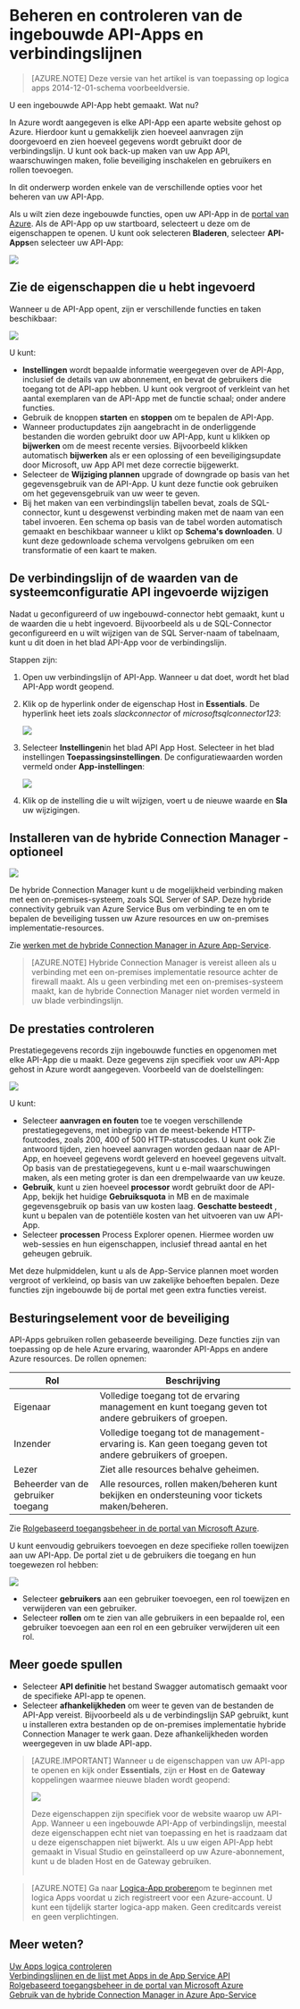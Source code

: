 <properties
    pageTitle="Beheren en controleren van uw verbindingslijnen en API-Apps in de App Service | Microsoft Azure"
    description="Prestaties van de weergave van uw verbindingslijnen en API-Apps in logica Apps; microservices architectuur"
    services="app-service\logic"
    documentationCenter=".net,nodejs,java"
    authors="MandiOhlinger"
    manager="anneta"
    editor="cgronlun"/>

<tags
    ms.service="logic-apps"
    ms.workload="integration"
    ms.tgt_pltfrm="na"
    ms.devlang="na"
    ms.topic="article"
    ms.date="10/18/2016"
    ms.author="mandia"/>

# <a name="manage-and-monitor-your-built-in-api-apps-and-connectors"></a>Beheren en controleren van de ingebouwde API-Apps en verbindingslijnen

>[AZURE.NOTE] Deze versie van het artikel is van toepassing op logica apps 2014-12-01-schema voorbeeldversie.

U een ingebouwde API-App hebt gemaakt. Wat nu?

In Azure wordt aangegeven is elke API-App een aparte website gehost op Azure. Hierdoor kunt u gemakkelijk zien hoeveel aanvragen zijn doorgevoerd en zien hoeveel gegevens wordt gebruikt door de verbindingslijn. U kunt ook back-up maken van uw App API, waarschuwingen maken, folie beveiliging inschakelen en gebruikers en rollen toevoegen.

In dit onderwerp worden enkele van de verschillende opties voor het beheren van uw API-App.

Als u wilt zien deze ingebouwde functies, open uw API-App in de [portal van Azure](http://go.microsoft.com/fwlink/p/?LinkID=525040). Als de API-App op uw startboard, selecteert u deze om de eigenschappen te openen. U kunt ook selecteren **Bladeren**, selecteer **API-Apps**en selecteer uw API-App:

![][browse]

## <a name="see-the-properties-you-entered"></a>Zie de eigenschappen die u hebt ingevoerd

Wanneer u de API-App opent, zijn er verschillende functies en taken beschikbaar:

![][settings]

U kunt:

- **Instellingen** wordt bepaalde informatie weergegeven over de API-App, inclusief de details van uw abonnement, en bevat de gebruikers die toegang tot de API-app hebben. U kunt ook vergroot of verkleint van het aantal exemplaren van de API-App met de functie schaal; onder andere functies.
- Gebruik de knoppen **starten** en **stoppen** om te bepalen de API-App.
- Wanneer productupdates zijn aangebracht in de onderliggende bestanden die worden gebruikt door uw API-App, kunt u klikken op **bijwerken** om de meest recente versies. Bijvoorbeeld klikken automatisch **bijwerken** als er een oplossing of een beveiligingsupdate door Microsoft, uw App API met deze correctie bijgewerkt.
- Selecteer de **Wijziging plannen** upgrade of downgrade op basis van het gegevensgebruik van de API-App. U kunt deze functie ook gebruiken om het gegevensgebruik van uw weer te geven.
- Bij het maken van een verbindingslijn tabellen bevat, zoals de SQL-connector, kunt u desgewenst verbinding maken met de naam van een tabel invoeren. Een schema op basis van de tabel worden automatisch gemaakt en beschikbaar wanneer u klikt op **Schema's downloaden**. U kunt deze gedownloade schema vervolgens gebruiken om een transformatie of een kaart te maken.

## <a name="change-your-connector-or-api-configuration-values-you-entered"></a>De verbindingslijn of de waarden van de systeemconfiguratie API ingevoerde wijzigen

Nadat u geconfigureerd of uw ingebouwd-connector hebt gemaakt, kunt u de waarden die u hebt ingevoerd. Bijvoorbeeld als u de SQL-Connector geconfigureerd en u wilt wijzigen van de SQL Server-naam of tabelnaam, kunt u dit doen in het blad API-App voor de verbindingslijn.

Stappen zijn:

1. Open uw verbindingslijn of API-App. Wanneer u dat doet, wordt het blad API-App wordt geopend.
2. Klik op de hyperlink onder de eigenschap Host in **Essentials**. De hyperlink heet iets zoals *slackconnector* of *microsoftsqlconnector123*:

    ![][apiapphost]

3. Selecteer **Instellingen**in het blad API App Host. Selecteer in het blad instellingen **Toepassingsinstellingen**. De configuratiewaarden worden vermeld onder **App-instellingen**:

    ![][hostsettings]

4. Klik op de instelling die u wilt wijzigen, voert u de nieuwe waarde en **Sla** uw wijzigingen.


## <a name="install-the-hybrid-connection-manager---optional"></a>Installeren van de hybride Connection Manager - optioneel

![][hcsetup]

De hybride Connection Manager kunt u de mogelijkheid verbinding maken met een on-premises-systeem, zoals SQL Server of SAP. Deze hybride connectivity gebruik van Azure Service Bus om verbinding te en om te bepalen de beveiliging tussen uw Azure resources en uw on-premises implementatie-resources.

Zie [werken met de hybride Connection Manager in Azure App-Service](app-service-logic-hybrid-connection-manager.md).

> [AZURE.NOTE] Hybride Connection Manager is vereist alleen als u verbinding met een on-premises implementatie resource achter de firewall maakt. Als u geen verbinding met een on-premises-systeem maakt, kan de hybride Connection Manager niet worden vermeld in uw blade verbindingslijn.

## <a name="monitor-the-performance"></a>De prestaties controleren
Prestatiegegevens records zijn ingebouwde functies en opgenomen met elke API-App die u maakt. Deze gegevens zijn specifiek voor uw API-App gehost in Azure wordt aangegeven. Voorbeeld van de doelstellingen:

![][monitoring]

U kunt:

- Selecteer **aanvragen en fouten** toe te voegen verschillende prestatiegegevens, met inbegrip van de meest-bekende HTTP-foutcodes, zoals 200, 400 of 500 HTTP-statuscodes. U kunt ook Zie antwoord tijden, zien hoeveel aanvragen worden gedaan naar de API-App, en hoeveel gegevens wordt geleverd en hoeveel gegevens uitvalt. Op basis van de prestatiegegevens, kunt u e-mail waarschuwingen maken, als een meting groter is dan een drempelwaarde van uw keuze.
- **Gebruik**, kunt u zien hoeveel **processor** wordt gebruikt door de API-App, bekijk het huidige **Gebruiksquota** in MB en de maximale gegevensgebruik op basis van uw kosten laag. **Geschatte besteedt** , kunt u bepalen van de potentiële kosten van het uitvoeren van uw API-App.
- Selecteer **processen** Process Explorer openen. Hiermee worden uw web-sessies en hun eigenschappen, inclusief thread aantal en het geheugen gebruik.

Met deze hulpmiddelen, kunt u als de App-Service plannen moet worden vergroot of verkleind, op basis van uw zakelijke behoeften bepalen. Deze functies zijn ingebouwde bij de portal met geen extra functies vereist.

## <a name="control-the-security"></a>Besturingselement voor de beveiliging

API-Apps gebruiken rollen gebaseerde beveiliging. Deze functies zijn van toepassing op de hele Azure ervaring, waaronder API-Apps en andere Azure resources. De rollen opnemen:

Rol | Beschrijving
--- | ---
Eigenaar | Volledige toegang tot de ervaring management en kunt toegang geven tot andere gebruikers of groepen.
Inzender | Volledige toegang tot de management-ervaring is. Kan geen toegang geven tot andere gebruikers of groepen.
Lezer | Ziet alle resources behalve geheimen.
Beheerder van de gebruiker toegang | Alle resources, rollen maken/beheren kunt bekijken en ondersteuning voor tickets maken/beheren.

Zie [Rolgebaseerd toegangsbeheer in de portal van Microsoft Azure](../active-directory/role-based-access-control-configure.md).

U kunt eenvoudig gebruikers toevoegen en deze specifieke rollen toewijzen aan uw API-App. De portal ziet u de gebruikers die toegang en hun toegewezen rol hebben:

![][access]  

- Selecteer **gebruikers** aan een gebruiker toevoegen, een rol toewijzen en verwijderen van een gebruiker.
- Selecteer **rollen** om te zien van alle gebruikers in een bepaalde rol, een gebruiker toevoegen aan een rol en een gebruiker verwijderen uit een rol.


## <a name="more-good-stuff"></a>Meer goede spullen
- Selecteer **API definitie** het bestand Swagger automatisch gemaakt voor de specifieke API-app te openen.
- Selecteer **afhankelijkheden** om weer te geven van de bestanden de API-App vereist. Bijvoorbeeld als u de verbindingslijn SAP gebruikt, kunt u installeren extra bestanden op de on-premises implementatie hybride Connection Manager te werk gaan. Deze afhankelijkheden worden weergegeven in uw blade API-app.

>[AZURE.IMPORTANT] Wanneer u de eigenschappen van uw API-app te openen en kijk onder **Essentials**, zijn er **Host** en de **Gateway** koppelingen waarmee nieuwe bladen wordt geopend:
>
> ![][host]
>
>Deze eigenschappen zijn specifiek voor de website waarop uw API-App. Wanneer u een ingebouwde API-App of verbindingslijn, meestal deze eigenschappen echt niet van toepassing en het is raadzaam dat u deze eigenschappen niet bijwerkt. Als u uw eigen API-App hebt gemaakt in Visual Studio en geïnstalleerd op uw Azure-abonnement, kunt u de bladen Host en de Gateway gebruiken. <br/><br/>


>[AZURE.NOTE] Ga naar [Logica-App proberen](https://tryappservice.azure.com/?appservice=logic)om te beginnen met logica Apps voordat u zich registreert voor een Azure-account. U kunt een tijdelijk starter logica-app maken. Geen creditcards vereist en geen verplichtingen.

## <a name="read-more"></a>Meer weten?

[Uw Apps logica controleren](app-service-logic-monitor-your-logic-apps.md)<br/>
[Verbindingslijnen en de lijst met Apps in de App Service API](app-service-logic-connectors-list.md)<br/>
[Rolgebaseerd toegangsbeheer in de portal van Microsoft Azure](../active-directory/role-based-access-control-configure.md)<br/>
[Gebruik van de hybride Connection Manager in Azure App-Service](app-service-logic-hybrid-connection-manager.md)


<!--Image references-->
[browse]: ./media/app-service-logic-monitor-your-connectors/browse.png
[settings]: ./media/app-service-logic-monitor-your-connectors/settings.png
[hcsetup]: ./media/app-service-logic-monitor-your-connectors/hcsetup.png
[monitoring]: ./media/app-service-logic-monitor-your-connectors/monitoring.png
[access]: ./media/app-service-logic-monitor-your-connectors/access.png
[host]: ./media/app-service-logic-monitor-your-connectors/host.png
[hostsettings]: ./media/app-service-logic-monitor-your-connectors/hostsettings.png
[apiapphost]: ./media/app-service-logic-monitor-your-connectors/apiapphost.png
